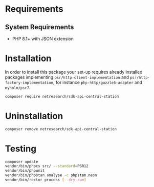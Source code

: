 # Requirements

## System Requirements
- PHP 8.1+ with JSON extension


# Installation
In order to install this package your set-up requires already installed packages implementing
`psr/http-client-implementation` and `psr/http-factory-implementation`, for instance `php-http/guzzle6-adapter`
and `nyholm/psr7`.

```bash
composer require netresearch/sdk-api-central-station
```


# Uninstallation
```bash
composer remove netresearch/sdk-api-central-station
```


# Testing
```bash
composer update
vendor/bin/phpcs src/ --standard=PSR12
vendor/bin/phpunit
vendor/bin/phpstan analyse -c phpstan.neon
vendor/bin/rector process [--dry-run]
```
